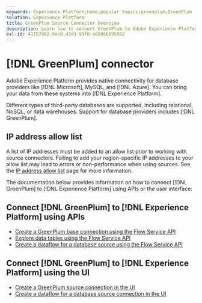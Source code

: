 ```yaml
---
keywords: Experience Platform;home;popular topics;greenplum;GreenPlum
solution: Experience Platform
title: GreenPlum Source Connector Overview
description: Learn how to connect GreenPlum to Adobe Experience Platform using APIs or the user interface.
exl-id: 41757062-9ac8-42d3-91f6-a00866195882
---
```

# [!DNL GreenPlum] connector

Adobe Experience Platform provides native connectivity for database providers like [!DNL Microsoft], MySQL, and [!DNL Azure]. You can bring your data from these systems into [!DNL Experience Platform].

Different types of third-party databases are supported, including relational, NoSQL, or data warehouses. Support for database providers includes [!DNL GreenPlum].

## IP address allow list

A list of IP addresses must be added to an allow list prior to working with source connectors. Failing to add your region-specific IP addresses to your allow list may lead to errors or non-performance when using sources. See the [IP address allow list](../../ip-address-allow-list.md) page for more information.

The documentation below provides information on how to connect [!DNL GreenPlum] to [!DNL Experience Platform] using APIs or the user interface:

## Connect [!DNL GreenPlum] to [!DNL Experience Platform] using APIs

- [Create a GreenPlum base connection using the Flow Service API](../../tutorials/api/create/databases/greenplum.md)
- [Explore data tables using the Flow Service API](../../tutorials/api/explore/tabular.md)
- [Create a dataflow for a database source using the Flow Service API](../../tutorials/api/collect/database-nosql.md)

## Connect [!DNL GreenPlum] to [!DNL Experience Platform] using the UI

- [Create a GreenPlum source connection in the UI](../../tutorials/ui/create/databases/greenplum.md)
- [Create a dataflow for a database source connection in the UI](../../tutorials/ui/dataflow/databases.md)

